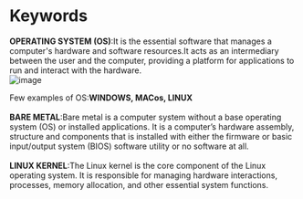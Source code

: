 # Keywords
__OPERATING SYSTEM (OS)__:It is the essential software that manages a computer's hardware and software resources.It acts as an intermediary between the user and the computer, providing a platform for applications to run and interact with the hardware.<br/>
![image](https://github.com/user-attachments/assets/6777a1f1-17a6-4bbe-8475-2642eb19640a)

Few examples of OS:**WINDOWS, MACos, LINUX**<br/>
<br/>
**BARE METAL**:Bare metal is a computer system without a base operating system (OS) or installed applications. It is a computer’s hardware assembly, structure and components that is installed with either the firmware or basic input/output system (BIOS) software utility or no software at all.<br/>
<br/>
**LINUX KERNEL**:The Linux kernel is the core component of the Linux operating system. It is responsible for managing hardware interactions, processes, memory allocation, and other essential system functions.<br/>



